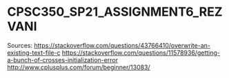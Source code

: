 # CPSC350_SP21_ASSIGNMENT6_REZVANI

Sources: https://stackoverflow.com/questions/43766410/overwrite-an-existing-text-file-c
         https://stackoverflow.com/questions/11578936/getting-a-bunch-of-crosses-initialization-error
         http://www.cplusplus.com/forum/beginner/13083/
